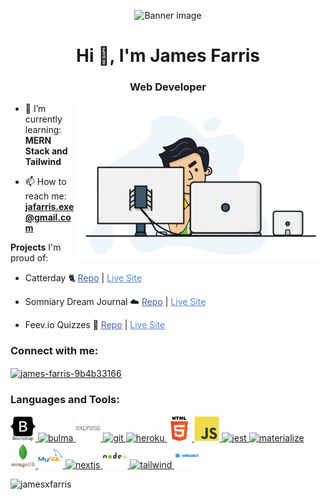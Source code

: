 <p align="center">
  <img src="https://i.pinimg.com/originals/15/e7/e3/15e7e300166c962d3b8a22f60b5cac9e.gif" alt="Banner image" width="1200px" height="400px"/>
</p>
<h1 align="center">Hi 👋, I'm James Farris</h1>
<h3 align="center">Web Developer</h3>
<img align="right" alt="Coding" width="400" src="https://raw.githubusercontent.com/rajpratyush/rajpratyush/master/me_1.gif"/>

- 🌱 I’m currently learning: **MERN Stack and Tailwind**

- 📫 How to reach me: **jafarris.exe@gmail.com**

**Projects** I'm proud of: 
<ul>
<li><p>Catterday 🐈 <a href="https://github.com/Cat-Scratch-Feev/Catterday" target="_blank" style="color:#3e63a1;">Repo</a> | <a href="https://cat-scratch-feev.github.io/Catterday/" target="_blank" style="color:#5989d1;">Live Site</a></p></li>
<li><p>Somniary Dream Journal ☁️ <a href="https://github.com/JamesxFarris/somniary" target="_blank" style="color:#3e63a1;">Repo</a> | <a href="https://somniary-00225b8202c3.herokuapp.com/landing" target="_blank" style="color:#5989d1;">Live Site</a></p></li>
<li><p>Feev.io Quizzes 🤔 <a href="https://github.com/Cat-Scratch-Feev/trivia-feev" target="_blank" style="color:#3e63a1;">Repo</a> | <a href="https://feevio-9028928ec5ce.herokuapp.com/" target="_blank" style="color:#5989d1;">Live Site</a></p></li>

</ul>
<h3 align="left">Connect with me:</h3>
<p align="left">
<a href="https://linkedin.com/in/james-farris-9b4b33166" target="_blank"><img align="center" src="https://raw.githubusercontent.com/rahuldkjain/github-profile-readme-generator/master/src/images/icons/Social/linked-in-alt.svg" alt="james-farris-9b4b33166" height="30" width="40" /></a>
</p>

<h3 align="left">Languages and Tools:</h3>
<p align="left"> <a href="https://getbootstrap.com" target="_blank" rel="noreferrer"> <img src="https://raw.githubusercontent.com/devicons/devicon/master/icons/bootstrap/bootstrap-plain-wordmark.svg" alt="bootstrap" width="40" height="40"/> </a> <a href="https://bulma.io/" target="_blank" rel="noreferrer"> <img src="https://raw.githubusercontent.com/gilbarbara/logos/804dc257b59e144eaca5bc6ffd16949752c6f789/logos/bulma.svg" alt="bulma" width="40" height="40"/> </a> <a href="https://expressjs.com" target="_blank" rel="noreferrer"> <img src="https://raw.githubusercontent.com/devicons/devicon/master/icons/express/express-original-wordmark.svg" alt="express" width="40" height="40"/> </a> <a href="https://git-scm.com/" target="_blank" rel="noreferrer"> <img src="https://www.vectorlogo.zone/logos/git-scm/git-scm-icon.svg" alt="git" width="40" height="40"/> </a> <a href="https://heroku.com" target="_blank" rel="noreferrer"> <img src="https://www.vectorlogo.zone/logos/heroku/heroku-icon.svg" alt="heroku" width="40" height="40"/> </a> <a href="https://www.w3.org/html/" target="_blank" rel="noreferrer"> <img src="https://raw.githubusercontent.com/devicons/devicon/master/icons/html5/html5-original-wordmark.svg" alt="html5" width="40" height="40"/> </a> <a href="https://developer.mozilla.org/en-US/docs/Web/JavaScript" target="_blank" rel="noreferrer"> <img src="https://raw.githubusercontent.com/devicons/devicon/master/icons/javascript/javascript-original.svg" alt="javascript" width="40" height="40"/> </a> <a href="https://jestjs.io" target="_blank" rel="noreferrer"> <img src="https://www.vectorlogo.zone/logos/jestjsio/jestjsio-icon.svg" alt="jest" width="40" height="40"/> </a> <a href="https://materializecss.com/" target="_blank" rel="noreferrer"> <img src="https://raw.githubusercontent.com/prplx/svg-logos/5585531d45d294869c4eaab4d7cf2e9c167710a9/svg/materialize.svg" alt="materialize" width="40" height="40"/> </a> <a href="https://www.mongodb.com/" target="_blank" rel="noreferrer"> <img src="https://raw.githubusercontent.com/devicons/devicon/master/icons/mongodb/mongodb-original-wordmark.svg" alt="mongodb" width="40" height="40"/> </a> <a href="https://www.mysql.com/" target="_blank" rel="noreferrer"> <img src="https://raw.githubusercontent.com/devicons/devicon/master/icons/mysql/mysql-original-wordmark.svg" alt="mysql" width="40" height="40"/> </a> <a href="https://nextjs.org/" target="_blank" rel="noreferrer"> <img src="https://cdn.worldvectorlogo.com/logos/nextjs-2.svg" alt="nextjs" width="40" height="40"/> </a> <a href="https://nodejs.org" target="_blank" rel="noreferrer"> <img src="https://raw.githubusercontent.com/devicons/devicon/master/icons/nodejs/nodejs-original-wordmark.svg" alt="nodejs" width="40" height="40"/> </a> <a href="https://tailwindcss.com/" target="_blank" rel="noreferrer"> <img src="https://www.vectorlogo.zone/logos/tailwindcss/tailwindcss-icon.svg" alt="tailwind" width="40" height="40"/> </a> <a href="https://webpack.js.org" target="_blank" rel="noreferrer"> <img src="https://raw.githubusercontent.com/devicons/devicon/d00d0969292a6569d45b06d3f350f463a0107b0d/icons/webpack/webpack-original-wordmark.svg" alt="webpack" width="40" height="40"/> </a> </p>

<p><img align="left" src="https://github-readme-stats.vercel.app/api/top-langs?username=jamesxfarris&show_icons=true&theme=tokyonight&title_color=b905fa&text_color=05fab9&bg_color=000000&locale=en&layout=compact" alt="jamesxfarris" /></p>
